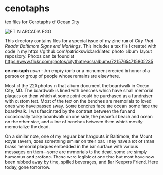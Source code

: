 # cenotaphs
tex files for Cenotaphs of Ocean City

![ET IN ARCADIA EGO](et_in_arcadia_ego.jpg "ET IN ARCADIA EGO")

This directory contains files for a special issue of my zine run of *City That Reads: Baltimore Signs and Markings*.  This includes a tex file I created with code in my https://github.com/patrickswickard/latex_photo_album_layout repository.  Photos can be found at https://www.flickr.com/photos/citythatreads/albums/72157654715805235

**ce-no-taph** *noun* - An empty tomb or a monument erected in honor of a person or group of people whose remains are elsewhere.

Most of the 220 photos in that album document the boardwalk in Ocean City, MD.  The boardwalk is lined with benches which have small memorial plaques on them which at some point could be purchased as a fundraiser with custom text.  Most of the text on the benches are memorials to loved ones who have passed away.  Some benches face the ocean, some face the boardwalk.  I was fascinated by the contrast between the fun and occasionally tacky boardwalk on one side, the peaceful beach and ocean on the other side, and a line of benches between them which mostly memorialize the dead.

On a similar note, one of my regular bar hangouts in Baltimore, the Mount Royal Tavern, does something similar on their bar.  They have a lot of small brass memorial plaques embedded in the bar surface with various messages on them--some are memorials to the dead, some are simply humorous and profane.  These were legible at one time but most have now been rubbed away by time, spilled beverages, and Bar Keepers Friend.  Here today, gone tomorrow.
